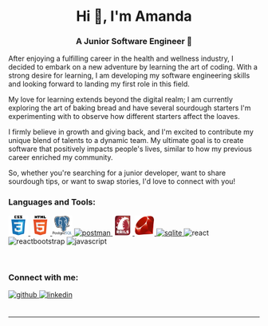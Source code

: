 
<!--
**avikdal/avikdal** is a ✨ _special_ ✨ repository because its `README.md` (this file) appears on your GitHub profile.

Here are some ideas to get you started:

- 🔭 I’m currently working on ...
- 🌱 I’m currently learning ...
- 👯 I’m looking to collaborate on ...
- 🤔 I’m looking for help with ...
- 💬 Ask me about ...
- 📫 How to reach me: ...
- 😄 Pronouns: ...
- ⚡ Fun fact: ...
-->
<h1 align="center">Hi 👋, I'm Amanda</h1>
<h3 align="center">A Junior Software Engineer 🌱 </h3>

<p align="left">
After enjoying a fulfilling career in the health and wellness industry, I decided to embark on a new adventure by learning the art of coding. With a strong desire for learning, I am developing my software engineering skills and looking forward to landing my first role in this field.

My love for learning extends beyond the digital realm; I am currently exploring the art of baking bread and have several sourdough starters I'm experimenting with to observe how different starters affect the loaves.

I firmly believe in growth and giving back, and I'm excited to contribute my unique blend of talents to a dynamic team. My ultimate goal is to create software that positively impacts people's lives, similar to how my previous career enriched my community.

So, whether you're searching for a junior developer, want to share sourdough tips, or want to swap stories,  I'd love to connect with you!
</p>

<h3 align="left">Languages and Tools:</h3>
<p align="left"> <a href="https://www.w3schools.com/css/" target="_blank" rel="noreferrer"> <img src="https://raw.githubusercontent.com/devicons/devicon/master/icons/css3/css3-original-wordmark.svg" alt="css3" width="40" height="40"/> </a><a href="https://www.w3.org/html/" target="_blank" rel="noreferrer"> <img src="https://raw.githubusercontent.com/devicons/devicon/master/icons/html5/html5-original-wordmark.svg" alt="html5" width="40" height="40"/> </a> <a href="https://www.postgresql.org" target="_blank" rel="noreferrer"> <img src="https://raw.githubusercontent.com/devicons/devicon/master/icons/postgresql/postgresql-original-wordmark.svg" alt="postgresql" width="40" height="40"/> </a> <a href="https://postman.com" target="_blank" rel="noreferrer"> <img src="https://www.vectorlogo.zone/logos/getpostman/getpostman-icon.svg" alt="postman" width="40" height="40"/> </a> <a href="https://rubyonrails.org" target="_blank" rel="noreferrer"> <img src="https://raw.githubusercontent.com/devicons/devicon/master/icons/rails/rails-original-wordmark.svg" alt="rails" width="40" height="40"/> </a> <a href="https://www.ruby-lang.org/en/" target="_blank" rel="noreferrer"> <img src="https://raw.githubusercontent.com/devicons/devicon/master/icons/ruby/ruby-original.svg" alt="ruby" width="40" height="40"/> </a> <a href="https://www.sqlite.org/" target="_blank" rel="noreferrer"> <img src="https://www.vectorlogo.zone/logos/sqlite/sqlite-icon.svg" alt="sqlite" width="40" height="40"/> </a> <a>
            <img src="https://cdn.jsdelivr.net/gh/devicons/devicon@latest/icons/react/react-original-wordmark.svg" alt="react" width="40" height="40"/>
           </a> <a>
            <img src="https://cdn.jsdelivr.net/gh/devicons/devicon@latest/icons/reactbootstrap/reactbootstrap-original.svg" alt="reactbootstrap" width="40" height="40" />
          </a> <a>
            <img src="https://cdn.jsdelivr.net/gh/devicons/devicon@latest/icons/javascript/javascript-original.svg" alt="javascript" width="40" height="40" />
          </a>
</p>
<br>


<h3 align="left">Connect with me:</h3> 
<div align="left">
<a href="https://github.com/avikdal" target="_blank">
<img src=https://img.shields.io/badge/github-%2324292e.svg?&style=for-the-badge&logo=github&logoColor=white alt=github style="margin-bottom: 5px;" />
</a>
<a href="https://www.linkedin.com/in/amanda-vikdal" target="_blank">
<img src=https://img.shields.io/badge/linkedin-%231E77B5.svg?&style=for-the-badge&logo=linkedin&logoColor=white alt=linkedin style="margin-bottom: 5px;" />
</a>  
</div>  


<br/>  



<!-- ## Recent Blog Posts   -->
<!-- BLOG-POST-LIST:START -->  

<!-- BLOG-POST-LIST:END -->  



----

